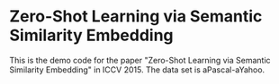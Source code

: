 # Zero-Shot Learning via Semantic Similarity Embedding

This is the demo code for the paper "Zero-Shot Learning via Semantic Similarity Embedding" in ICCV 2015. The data set is aPascal-aYahoo.
